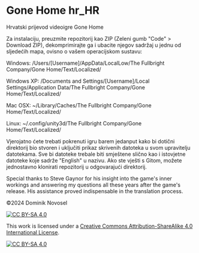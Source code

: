 # Gone Home hr_HR
 Hrvatski prijevod videoigre Gone Home

 Za instalaciju, preuzmite repozitorij kao ZIP (Zeleni gumb "Code" > Download ZIP), dekomprimirajte ga i ubacite njegov sadržaj u jednu od sljedećih mapa, ovisno o vašem operacijskom sustavu:

 Windows: /Users/[Username]/AppData/LocalLow/The Fullbright Company/Gone Home/Text/Localized/
 
 Windows XP: /Documents and Settings/[Username]/Local Settings/Application Data/The Fullbright Company/Gone Home/Text/Localized/

Mac OSX: ~/Library/Caches/The Fullbright Company/Gone Home/Text/Localized/

Linux: ~/.config/unity3d/The Fullbright Company/Gone Home/Text/Localized/

Vjerojatno ćete trebati pokrenuti igru barem jedanput kako bi dotični direktorij bio stvoren i uključiti prikaz skrivenih datoteka u svom upravitelju datotekama.
Sve bi datoteke trebale biti smještene slično kao i istovjetne datoteke koje sadrže "English" u nazivu. Ako ste vješti s Gitom, možete jednostavno klonirati repozitorij u odgovarajući direktorij.

Special thanks to Steve Gaynor for his insight into the game's inner workings and answering my questions all these years after the game's release. His assistance proved indispensable in the translation process.

©2024 Dominik Novosel

[![CC BY-SA 4.0][cc-by-sa-shield]][cc-by-sa]

This work is licensed under a
[Creative Commons Attribution-ShareAlike 4.0 International License][cc-by-sa].

[![CC BY-SA 4.0][cc-by-sa-image]][cc-by-sa]

[cc-by-sa]: http://creativecommons.org/licenses/by-sa/4.0/
[cc-by-sa-image]: https://licensebuttons.net/l/by-sa/4.0/88x31.png
[cc-by-sa-shield]: https://img.shields.io/badge/License-CC%20BY--SA%204.0-lightgrey.svg